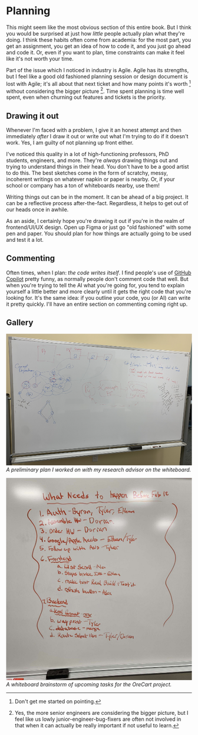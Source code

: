 # Planning

This might seem like the most obvious section of this entire book.
But I think you would be surprised at just how *little* people actually
plan what they're doing. I think these habits often come from academia:
for the most part, you get an assignment, you get an idea of how to code
it, and you just go ahead and code it. Or, even if you want to plan,
time constraints can make it feel like it's not worth your time.

Part of the issue which I noticed in industry is Agile. Agile has
its strengths, but I feel like a good old fashioned planning session or
design document is lost with Agile; it's all about that next ticket and
how many points it's worth [^ref1] without considering the bigger picture [^ref2].
Time spent planning is time well spent, even when churning out features
and tickets is the priority.

## Drawing it out

Whenever I'm faced with a problem, I give it an honest attempt and then
immediately *after* I draw it out or write out what I'm trying to do if it
doesn't work. Yes, I am guilty of not planning up front either.

I've noticed this quality in a lot of high-functioning professors, PhD students,
engineers, and more. They're *always* drawing things out and trying to understand things
in their head. You don't have to be a good artist to do this. The best sketches
come in the form of scratchy, messy, incoherent writings on whatever napkin or
paper is nearby. Or, if your school or company has a ton of whiteboards nearby, use them!

Writing things out can be in the moment. It can be ahead of a big project. It
can be a reflective process after-the-fact. Regardless, it helps to get out
of our heads once in awhile.

As an aside, I certainly hope you're drawing it out if you're in the realm of
frontend/UI/UX design. Open up Figma or just go "old fashioned" with
some pen and paper. You should plan for how things are actually going to
be used and test it a lot.

## Commenting

Often times, when I plan: *the code writes itself*. I find people's use of
[GitHub Copilot](https://github.com/features/copilot) pretty funny, as normally people
don't comment code that well. But when you're trying to tell the AI what
you're going for, you tend to explain yourself a little better and more clearly
until it gets the right code that you're looking for. It's the same idea:
if you outline your code, you (or AI) can write it pretty quickly. I'll have
an entire section on commenting coming right up.

## Gallery

![whiteboard1](../../assets/whiteboard1.png)
*A preliminary plan I worked on with my research advisor on the whiteboard.*

![whiteboard2](../../assets/whiteboard2.jpg)
*A whiteboard brainstorm of upcoming tasks for the OreCart project.*


[^ref1]: Don't get me started on pointing.

[^ref2]: Yes, the more senior engineers are considering the bigger picture,
but I feel like us lowly junior-engineer-bug-fixers are often not involved 
in that when it can actually be really important if not useful to learn.

